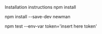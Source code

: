 Installation instructions 
npm install


npm install --save-dev newman

npm test --env-var token='insert here token'
